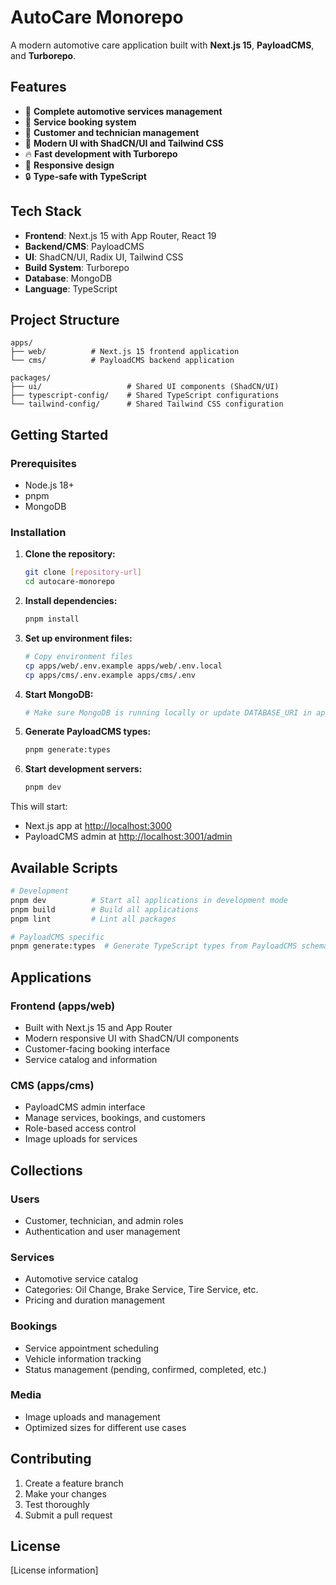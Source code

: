 # AutoCare Monorepo

A modern automotive care application built with **Next.js 15**, **PayloadCMS**, and **Turborepo**.

## Features

- 🚗 **Complete automotive services management**
- 📅 **Service booking system**
- 👥 **Customer and technician management**
- 🎨 **Modern UI with ShadCN/UI and Tailwind CSS**
- 🔥 **Fast development with Turborepo**
- 📱 **Responsive design**
- 🔒 **Type-safe with TypeScript**

## Tech Stack

- **Frontend**: Next.js 15 with App Router, React 19
- **Backend/CMS**: PayloadCMS
- **UI**: ShadCN/UI, Radix UI, Tailwind CSS
- **Build System**: Turborepo
- **Database**: MongoDB
- **Language**: TypeScript

## Project Structure

```
apps/
├── web/          # Next.js 15 frontend application
└── cms/          # PayloadCMS backend application

packages/
├── ui/                   # Shared UI components (ShadCN/UI)
├── typescript-config/    # Shared TypeScript configurations
└── tailwind-config/      # Shared Tailwind CSS configuration
```

## Getting Started

### Prerequisites

- Node.js 18+
- pnpm
- MongoDB

### Installation

1. **Clone the repository:**
   ```bash
   git clone [repository-url]
   cd autocare-monorepo
   ```

2. **Install dependencies:**
   ```bash
   pnpm install
   ```

3. **Set up environment files:**
   ```bash
   # Copy environment files
   cp apps/web/.env.example apps/web/.env.local
   cp apps/cms/.env.example apps/cms/.env
   ```

4. **Start MongoDB:**
   ```bash
   # Make sure MongoDB is running locally or update DATABASE_URI in apps/cms/.env
   ```

5. **Generate PayloadCMS types:**
   ```bash
   pnpm generate:types
   ```

6. **Start development servers:**
   ```bash
   pnpm dev
   ```

This will start:
- Next.js app at [http://localhost:3000](http://localhost:3000)
- PayloadCMS admin at [http://localhost:3001/admin](http://localhost:3001/admin)

## Available Scripts

```bash
# Development
pnpm dev          # Start all applications in development mode
pnpm build        # Build all applications
pnpm lint         # Lint all packages

# PayloadCMS specific
pnpm generate:types  # Generate TypeScript types from PayloadCMS schema
```

## Applications

### Frontend (apps/web)
- Built with Next.js 15 and App Router
- Modern responsive UI with ShadCN/UI components
- Customer-facing booking interface
- Service catalog and information

### CMS (apps/cms)
- PayloadCMS admin interface
- Manage services, bookings, and customers
- Role-based access control
- Image uploads for services

## Collections

### Users
- Customer, technician, and admin roles
- Authentication and user management

### Services
- Automotive service catalog
- Categories: Oil Change, Brake Service, Tire Service, etc.
- Pricing and duration management

### Bookings
- Service appointment scheduling
- Vehicle information tracking
- Status management (pending, confirmed, completed, etc.)

### Media
- Image uploads and management
- Optimized sizes for different use cases

## Contributing

1. Create a feature branch
2. Make your changes
3. Test thoroughly
4. Submit a pull request

## License

[License information]